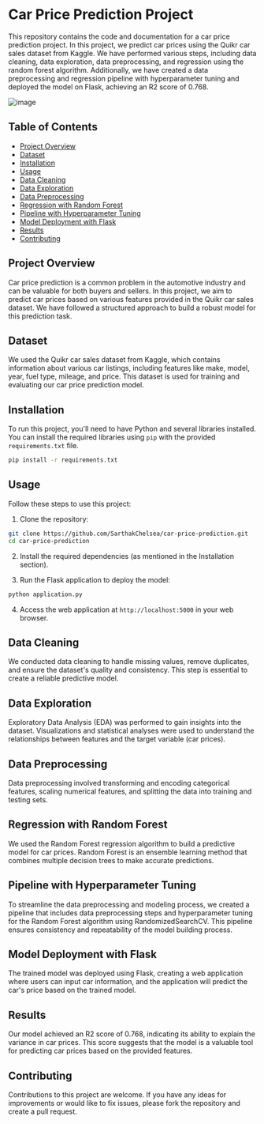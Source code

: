 # Car Price Prediction Project

This repository contains the code and documentation for a car price prediction project. In this project, we predict car prices using the Quikr car sales dataset from Kaggle. We have performed various steps, including data cleaning, data exploration, data preprocessing, and regression using the random forest algorithm. Additionally, we have created a data preprocessing and regression pipeline with hyperparameter tuning and deployed the model on Flask, achieving an R2 score of 0.768.

![image](https://drive.google.com/uc?export=view&id=1EpksVNQs1xAxofLiLe1OjlRQlOcyGA85)

## Table of Contents

- [Project Overview](#project-overview)
- [Dataset](#dataset)
- [Installation](#installation)
- [Usage](#usage)
- [Data Cleaning](#data-cleaning)
- [Data Exploration](#data-exploration)
- [Data Preprocessing](#data-preprocessing)
- [Regression with Random Forest](#regression-with-random-forest)
- [Pipeline with Hyperparameter Tuning](#pipeline-with-hyperparameter-tuning)
- [Model Deployment with Flask](#model-deployment-with-flask)
- [Results](#results)
- [Contributing](#contributing)

## Project Overview

Car price prediction is a common problem in the automotive industry and can be valuable for both buyers and sellers. In this project, we aim to predict car prices based on various features provided in the Quikr car sales dataset. We have followed a structured approach to build a robust model for this prediction task.

## Dataset

We used the Quikr car sales dataset from Kaggle, which contains information about various car listings, including features like make, model, year, fuel type, mileage, and price. This dataset is used for training and evaluating our car price prediction model.

## Installation

To run this project, you'll need to have Python and several libraries installed. You can install the required libraries using `pip` with the provided `requirements.txt` file.

```bash
pip install -r requirements.txt
```

## Usage

Follow these steps to use this project:

1. Clone the repository:

```bash
git clone https://github.com/SarthakChelsea/car-price-prediction.git
cd car-price-prediction
```

2. Install the required dependencies (as mentioned in the Installation section).

3. Run the Flask application to deploy the model:

```bash
python application.py
```

4. Access the web application at `http://localhost:5000` in your web browser.

## Data Cleaning

We conducted data cleaning to handle missing values, remove duplicates, and ensure the dataset's quality and consistency. This step is essential to create a reliable predictive model.

## Data Exploration

Exploratory Data Analysis (EDA) was performed to gain insights into the dataset. Visualizations and statistical analyses were used to understand the relationships between features and the target variable (car prices).

## Data Preprocessing

Data preprocessing involved transforming and encoding categorical features, scaling numerical features, and splitting the data into training and testing sets.

## Regression with Random Forest

We used the Random Forest regression algorithm to build a predictive model for car prices. Random Forest is an ensemble learning method that combines multiple decision trees to make accurate predictions.

## Pipeline with Hyperparameter Tuning

To streamline the data preprocessing and modeling process, we created a pipeline that includes data preprocessing steps and hyperparameter tuning for the Random Forest algorithm using RandomizedSearchCV. This pipeline ensures consistency and repeatability of the model building process.

## Model Deployment with Flask

The trained model was deployed using Flask, creating a web application where users can input car information, and the application will predict the car's price based on the trained model.

## Results

Our model achieved an R2 score of 0.768, indicating its ability to explain the variance in car prices. This score suggests that the model is a valuable tool for predicting car prices based on the provided features.

## Contributing

Contributions to this project are welcome. If you have any ideas for improvements or would like to fix issues, please fork the repository and create a pull request.
